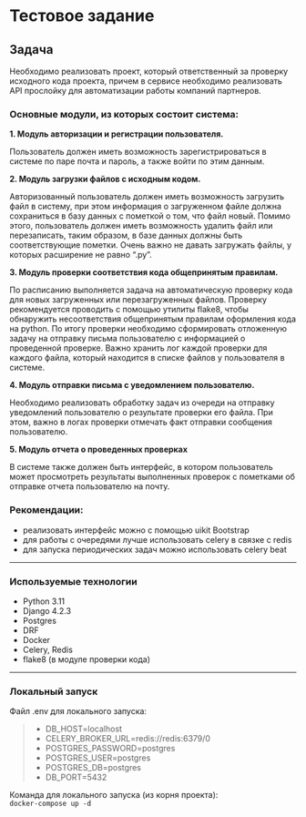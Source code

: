 # Тестовое задание 

## **Задача**

Необходимо реализовать проект, который ответственный за проверку исходного кода проекта, причем в сервисе необходимо реализовать API прослойку для автоматизации работы компаний партнеров.

### Основные модули, из которых состоит система:

**1. Модуль авторизации и регистрации пользователя.**

Пользователь должен иметь возможность зарегистрироваться в системе по паре почта и пароль, а также войти по этим данным.

**2. Модуль загрузки файлов с исходным кодом.**

Авторизованный пользователь должен иметь возможность загрузить файл в систему, при этом информация о загруженном файле должна сохраниться в базу данных с пометкой о том, что файл новый. Помимо этого, пользователь должен иметь возможность удалить файл или перезаписать, таким образом, в базе данных должны быть соответствующие пометки. Очень важно не давать загружать файлы, у которых расширение не равно “.py”.

**3. Модуль проверки соответствия кода общепринятым правилам.**

По расписанию выполняется задача на автоматическую проверку кода для новых загруженных или перезагруженных файлов. Проверку рекомендуется проводить с помощью утилиты flake8, чтобы обнаружить несоответствия общепринятым правилам оформления кода на python. По итогу проверки необходимо сформировать отложенную задачу на отправку письма пользователю с информацией о проведенной проверке. Важно хранить лог каждой проверки для каждого файла, который находится в списке файлов у пользователя в системе.

**4. Модуль отправки письма с уведомлением пользователю.**

Необходимо реализовать обработку задач из очереди на отправку уведомлений пользователю о результате проверки его файла. При этом, важно в логах проверки отмечать факт отправки сообщения пользователю.

**5. Модуль отчета о проведенных проверках**

В системе также должен быть интерфейс, в котором пользователь может просмотреть результаты выполненных проверок с пометками об отправке отчета пользователю на почту.

### Рекомендации:

- реализовать интерфейс можно с помощью uikit Bootstrap
- для работы с очередями лучше использовать celery в связке с redis
- для запуска периодических задач можно использовать celery beat

----

<h3>Используемые технологии</h3>
<ul>
<li>Python 3.11</li>
<li>Django 4.2.3</li>
<li>Postgres</li>
<li>DRF</li>
<li>Docker</li>
<li>Celery, Redis</li>
<li>flake8 (в модуле проверки кода)</li>
</ul>

----

<h3>Локальный запуск</h3>

Файл .env для локального запуска:
> * DB_HOST=localhost
> * CELERY_BROKER_URL=redis://redis:6379/0 
> * POSTGRES_PASSWORD=postgres 
> * POSTGRES_USER=postgres 
> * POSTGRES_DB=postgres 
> * DB_PORT=5432

Команда для локального запуска (из корня проекта):<br>
<code>docker-compose up -d</code>
